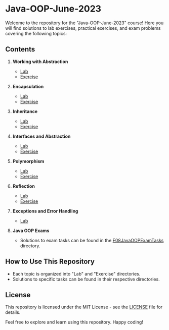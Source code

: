 # Java-OOP-June-2023
Welcome to the repository for the "Java-OOP-June-2023" course! Here you will find solutions to lab exercises, practical exercises, and exam problems covering the following topics:

## Contents

1. **Working with Abstraction**
   - [Lab](./src/F01WorkingWithAbstraction/Lab)
   - [Exercise](./src/F01WorkingWithAbstraction/Exercise)

2. **Encapsulation**
   - [Lab](./src/F02Encapsulation/Lab)
   - [Exercise](./src/F02Encapsulation/Exercise)

3. **Inheritance**
   - [Lab](./src/F03Inheritance/Lab)
   - [Exercise](./src/F03Inheritance/Exercise)

4. **Interfaces and Abstraction**
   - [Lab](./src/F04InterfacesAndAbstraction/Lab)
   - [Exercise](./src/F04InterfacesAndAbstraction/Exercise)

5. **Polymorphism**
   - [Lab](./src/F05Polymorphism/Lab)
   - [Exercise](./src/F05Polymorphism/Exercise)

6. **Reflection**
   - [Lab](./src/F06Reflection/Lab)
   - [Exercise](./src/F06Reflection/Exercise)

7. **Exceptions and Error Handling**
   - [Lab](./src/F07ExceptionsAndErrorHandling/Lab)

8. **Java OOP Exams**
   - Solutions to exam tasks can be found in the [F08JavaOOPExamTasks](./src/F08JavaOOPExamTasks) directory.

## How to Use This Repository

- Each topic is organized into "Lab" and "Exercise" directories.
- Solutions to specific tasks can be found in their respective directories.

## License

This repository is licensed under the MIT License - see the [LICENSE](./LICENSE) file for details.

Feel free to explore and learn using this repository. Happy coding!
